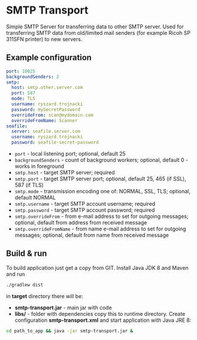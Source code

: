 # SMTP Transport
Simple SMTP Server for transferring data to other SMTP server.
Used for transferring SMTP data from old/limited mail senders (for example Ricoh SP 311SFN printer) to new servers.

## Example configuration
```yaml
port: 10025
backgroundSenders: 2
smtp:
  host: smtp.other.server.com
  port: 587
  mode: TLS
  username: ryszard.trojnacki
  password: mySecretPassword
  overrideFrom: scan@mydomain.com
  overrideFromName: Scanner
seafile:
  server: seafile.server.com
  username: ryszard.trojnacki
  password: seafile-secret-password
```
* `port` - local listening port; optional, default 25
* `backgroundSenders` - count of background workers; optional, default 0 - works in foreground
* `smtp.host` - target SMTP server; required
* `smtp.port` - target SMTP server port; optional, default 25, 465 (if SSL), 587 (if TLS)
* `smtp.mode` - transmission encoding one of: NORMAL, SSL, TLS; optional, default NORMAL
* `smtp.username` - target SMTP account username; required
* `smtp.password` - target SMTP account password; required
* `smtp.overrideFrom` - from e-mail address to set for outgoing messages; optional, default from address from received message
* `smtp.overrideFromName` - from name e-mail address to set for outgoing messages; optional, default from name from received message

## Build & run
To build application just get a copy from GIT.
Install Java JDK 8 and Maven and run
```bash
./gradlew dist
```
in **target** directory there will be:
* **smtp-transport.jar** - main jar with code
* **libs/** - folder with dependencies
copy this to runtime directory. Create configuration **smtp-transport.xml** and start application with Java JRE 8:
```bash
cd path_to_app && java -jar smtp-transport.jar &
```
